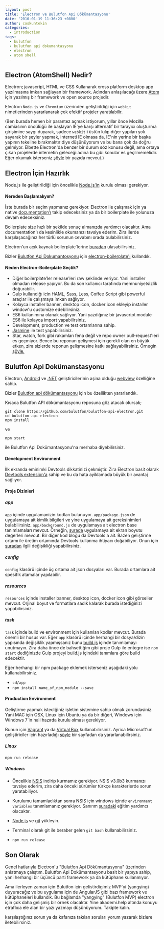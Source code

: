 ```yaml
---
layout: post
title: 'Electron ve Bulutfon Api Dökümantasyonu'
date: '2016-01-19 11:36:23 +0800'
author: coskuntekin
categories:
  - introduction
tags:
  - bulutfon
  - bulutfon api dokumantasyonu
  - electron
  - atom shell
---
```


## Electron (AtomShell) Nedir?

Electron; javascript, HTML ve CSS Kullanarak cross platform desktop app yazılmasına imkan sağlayan bir framework. Adından anlaşılacağı üzere [Atom](https://atom.io/) için yazılmış bir framework ve open source projedir.

Electron `Node.js` ve `Chromium` üzerinden geliştirildiği için `webkit` nimetlerinden yararlanarak çok efektif projeler yaratılabilir.

(Ben burada hemen bir parantez açmak istiyorum, yıllar önce Mozilla camiasının öncülüğü ile başlayan IE'ye karşı alternatif bir tarayıcı oluşturma girişimine saygı duyarak, sadece `webkit` i üstün kılıp diğer yapıları yok sayarak bir şeyler yapmak, interneti IE olmasa da, IE'nin yerine bir başka yapının tekeline bırakmaktır diye düşünüyorum ve bu bana çok da doğru gelmiyor. Elbette Electron'da benzer bir durum söz konusu değil, ama ortaya çıkan projelerde internetin geleceği adına bu gibi konular es geçilmemelidir. Eğer okumak isterseniz [şöyle](http://www.nukeador.com/23/01/2015/we-have-to-fight-again-for-the-web/) bir yazıda mevcut.)

## Electron İçin Hazırlık

Node.js ile geliştirildiği için öncelikle [Node.js'in](https://nodejs.org/) kurulu olması gerekiyor.

#### Nereden Başlamalıyım?

İste burada bir seçim yapmanız gerekiyor. Electron ile çalışmak için ya native [documentation'ı](http://electron.atom.io/docs/v0.36.4/) takip edeceksiniz ya da bir boilerplate ile yolunuza devam edeceksiniz.

Boilerplate size hızlı bir şekilde sonuç almanızda yardımcı olacaktır. Ama documentation'ı da kesinlikle okumanızı tavsiye ederim. Zira ilerde karşılaşacağınız her türlü sorunun cevabını orada bulabilirsiniz.

Electron'un açık kaynak boilerplate'lerine [buradan](https://github.com/sindresorhus/awesome-electron#boilerplates) ulasabilirsiniz.

Bizler [Bulutfon Api Dokumantosyonu](https://github.com/bulutfon/bulutfon-api-electron) için [electron-boilerplate'i](https://github.com/szwacz/electron-boilerplate) kullandık.

#### Neden Electron-Boilerplate Seçtik?

* Diğer boilerplate'ler release'leri raw şeklinde veriyor. Yani installer olmadan release yapıyor. Bu da son kullanıcı tarafında memnuniyetsizlik doğurabilir.
* [Gulp](http://gulpjs.com/) kullandığı icin HAML, Sass, Less, Coffee Script gibi powerful araçlar ile çalışmaya imkan sağlıyor.
* Kolayca installer banner, desktop icon, docker icon ekleyip installer window'u customize edebilirsiniz.
* ES6 kullanımına olanak sağlıyor. Yani yazdığınız bir javascript module ES6 ile kolayca import yapabilirsiniz.
* Development, production ve test ortamlarına sahip.
* [Jasmine](http://jasmine.github.io/2.0/introduction.html) ile test yapabilirsiniz.
* Star, watch, fork gibi rakamları fena değil ve repo owner pull-request'leri es geçmiyor. Bence bu reponun gelişmesi için gerekli olan en büyük etken, zira sizlerde reponun gelişmesine katkı sağlayabilirsiniz. Örnegin [şöyle.](https://github.com/szwacz/electron-boilerplate/commit/ad88e089d7f1f4232ab85ae8c34ea4e923eba23b)

## Bulutfon Api Dokümanstasyonu

Electron, [Android](http://developer.android.com/reference/android/webkit/WebView.html) ve [.NET](https://msdn.microsoft.com/library/windows/apps/windows.ui.xaml.controls.webview.aspx) geliştiricilerinin aşina olduğu [webview](http://electron.atom.io/docs/v0.36.4/api/web-view-tag/) özelliğine sahip.

Bizler [Bulutfon api dökümantasyonu](https://github.com/bulutfon/bulutfon-api-electron) için bu özellikten yararlandık.

Kısaca Bulutfon API dökümantasyonu reposuna göz atacak olursak;

```
git clone https://github.com/bulutfon/bulutfon-api-electron.git
cd bulutfon-api-electron
npm install
```
ve

```
npm start
```

ile Bulutfon Api Dokümantasyonu'na merhaba diyebilirsiniz.

#### Development Environment
İlk ekranda eminimki Devtools dikkatinizi çekmiştir. Zira Electron basit olarak [Devtools extension'a](http://electron.atom.io/docs/v0.36.4/tutorial/devtools-extension/) sahip ve bu da hata ayiklamada büyük bir avantaj sağlıyor.

#### Proje Dizinleri

##### app
`app` içinde uygulamanizin kodları bulunuyor.
`app/package.json` de uygulamaya ait kimlik bilgileri ve yine uygulamaya ait gereksinimleri bulabilirsiniz.
`app/background.js` de uygulamaya ait electron base tanımlamaları mevcut. Örneğin, [şurada](https://github.com/bulutfon/bulutfon-api-electron/blob/master/app/background.js#L17) uygulamaya ait ekran boyutu değerleri mevcut. Bir diğer kod bloğu da Devtools'a ait. Bazen geliştirme ortamı ile üretim ortamında Devtools kullanma ihtiyacı doğabiliyor. Onun için [şuradan](https://github.com/bulutfon/bulutfon-api-electron/blob/master/app/background.js#L41) ilgili değişikliği yapabilirsiniz.

##### config
`config` klasörü içinde üç ortama ait json dosyaları var. Burada ortamlara ait spesifik atamalar yapılabilir.

##### resources
`resources` içinde installer banner, desktop icon, docker icon gibi görseller mevcut. Orjinal boyut ve formatlara sadık kalarak burada istediğinizi yapabilirsiniz.

##### task
`task` içinde build ve environment için kullanılan kodlar mevcut. Burada önemli bir husus var. Eğer `app` klasörü içinde  herhangi bir dosya/dizin yapısında değişiklik yapmışsanız bunu [build.js](https://github.com/bulutfon/bulutfon-api-electron/blob/master/tasks/build.js#L17) içinde tanımlamayı unutmayın. Zira daha önce de bahsettiğim gibi proje Gulp ile entegre ise `npm start` dediğinizde Gulp projeyi build.js içindeki tanımlara göre build edecektir.

Eğer herhangi bir npm package eklemek isterseniz aşağıdaki yolu kullanabilirsiniz.

* `cd/app`
* `npm install name_of_npm_module --save`

#### Production Environment
Geliştirme yapmak istediğiniz işletim sistemine sahip olmak zorundasiniz. Yani MAC için OSX, Linux için Ubuntu ya da bir diğeri, Windows için Windows 7'in hali hazırda kurulu olması gerekiyor.

Bunun için [Vagrant](https://www.vagrantup.com/) ya da [Virtual Box](https://www.virtualbox.org/wiki/Downloads) kullanabilirsiniz. Ayrica Microsoft'un geliştiriciler için hazırladığı [şöyle](https://dev.windows.com/en-us/microsoft-edge/tools/vms/mac/) bir sayfadan da yararlanabilirsiniz.

##### Linux

`npm run release`

##### Windows

* Öncelikle [NSIS](http://nsis.sourceforge.net/) indirip kurmamız gerekiyor. NSIS v3.0b3 kurmanızı tavsiye ederim, zira daha önceki sürümler türkçe karakterlerde sorun yaratabiliyor.

* Kurulumu tamamladıktan sonra NSIS için windows içinde `environment variables` tanımlamanız gerekiyor. Sanırım [şuradaki](http://www.computerhope.com/issues/ch000549.htm) eğitim yardımcı olacaktır.

* [Node.js](https://nodejs.org/en/) ve [git](https://git-scm.com/download/win) yükleyin.

* Terminal olarak git ile beraber gelen `git bash` kullanabilirsiniz.

* `npm run release`

## Son Olarak

Genel hatlarıyla Electron'u "Bulutfon Api Dökümantasyonu" üzerinden anlatmaya çalıştım.
Bulutfon Api Dokümantasyonu basit bir yapıya sahip, yani herhangi bir üçüncü parti framework ya da kütüphane kullanmıyor.

Ama ilerleyen zaman için Bulutfon için gelistirdigimiz MVP'yi (yangying) duyuracağız ve bu uygulama için de AngularJS gibi bazı framework ve kütüphaneleri kullandık. Bu bağlamda "yangying" (Bulutfon MVP) electron için çok daha gelişmiş bir örnek olacaktır. Yine akademi.help altında konuyu etraflıca ele alan bir yazı yazmayı düşünüyorum. Takipte kalın.

karşılaştığınız sorun ya da kafanıza takılan soruları yorum yazarak bizlere iletebilirsiniz.
